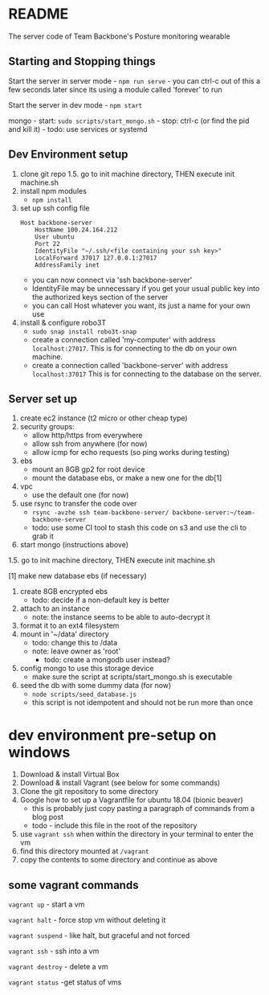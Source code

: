 # README

The server code of Team Backbone's Posture monitoring wearable

## Starting and Stopping things

Start the server in server mode
	- `npm run serve`
	- you can ctrl-c out of this a few seconds later since its using a module
	  called 'forever' to run

Start the server in dev mode
	- `npm start`

mongo
	- start: `sudo scripts/start_mongo.sh`
	- stop: ctrl-c (or find the pid and kill it)
	- todo: use services or systemd

## Dev Environment setup

1. clone git repo
1.5. go to init machine directory, THEN execute init machine.sh
2. install npm modules
	- `npm install`
3. set up ssh config file
	```
	Host backbone-server
	    HostName 100.24.164.212
	    User ubuntu
	    Port 22
	    IdentityFile "~/.ssh/<file containing your ssh key>"
	    LocalForward 37017 127.0.0.1:27017
	    AddressFamily inet
	```
	- you can now connect via 'ssh backbone-server'
	- IdentityFile may be unnecessary if you get your usual public key into the
	  authorized keys section of the server
	- you can call Host whatever you want, its just a name for your own use
4. install & configure robo3T
	- `sudo snap install robo3t-snap`
	- create a connection called 'my-computer' with address `localhost:27017`.
	  This is for connecting to the db on your own machine.
	- create a connection called 'backbone-server' with address `localhost:37017`
	  This is for connecting to the database on the server.


## Server set up

1. create ec2 instance (t2 micro or other cheap type)
2. security groups:
	- allow http/https from everywhere
	- allow ssh from anywhere (for now)
	- allow icmp for echo requests (so ping works during testing)
3. ebs
	- mount an 8GB gp2 for root device
	- mount the database ebs, or make a new one for the db[1]
4. vpc
	- use the default one (for now)
5. use rsync to transfer the code over
	- `rsync -avzhe ssh team-backbone-server/ backbone-server:~/team-backbone-server`
	- todo: use some CI tool to stash this code on s3 and use the cli to grab it
6. start mongo (instructions above)

1.5. go to init machine directory, THEN execute init machine.sh

[1] make new database ebs (if necessary)
1. create 8GB encrypted ebs
	- todo: decide if a non-default key is better
2. attach to an instance
	- note: the instance seems to be able to auto-decrypt it
3. format it to an ext4 filesystem
4. mount in '~/data' directory
	- todo: change this to /data
	- note: leave owner as 'root'
		- todo: create a mongodb user instead?
5. config mongo to use this storage device
	- make sure the script at scripts/start_mongo.sh is executable
6. seed the db with some dummy data (for now)
	- `node scripts/seed_database.js`
	- this script is not idempotent and should not be run more than once


# dev environment pre-setup on windows

1. Download & install Virtual Box
2. Download & install Vagrant (see below for some commands)
3. Clone the git repository to some directory
3. Google how to set up a Vagrantfile for ubuntu 18.04 (bionic beaver)
	- this is probably just copy pasting a paragraph of commands from a blog post
	- todo - include this file in the root of the repository
4. use `vagrant ssh` when within the directory in your terminal to enter the vm
5. find this directory mounted at `/vagrant`
6. copy the contents to some directory and continue as above

## some vagrant commands

`vagrant up` - start a vm

`vagrant halt` - force stop vm without deleting it

`vagrant suspend` - like halt, but graceful and not forced

`vagrant ssh` - ssh into a vm

`vagrant destroy` - delete a vm

`vagrant status` -get status of vms
